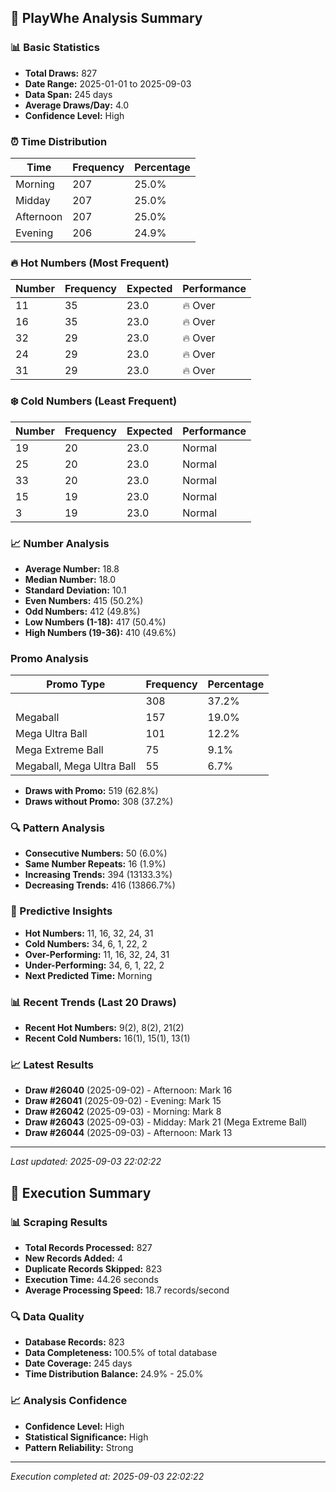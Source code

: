 
## 🎯 PlayWhe Analysis Summary

### 📊 Basic Statistics
- **Total Draws:** 827
- **Date Range:** 2025-01-01 to 2025-09-03
- **Data Span:** 245 days
- **Average Draws/Day:** 4.0
- **Confidence Level:** High

### ⏰ Time Distribution
| Time | Frequency | Percentage |
|------|-----------|------------|
| Morning | 207 | 25.0% |
| Midday | 207 | 25.0% |
| Afternoon | 207 | 25.0% |
| Evening | 206 | 24.9% |

### 🔥 Hot Numbers (Most Frequent)
| Number | Frequency | Expected | Performance |
|--------|-----------|----------|-------------|
| 11 | 35 | 23.0 | 🔥 Over |
| 16 | 35 | 23.0 | 🔥 Over |
| 32 | 29 | 23.0 | 🔥 Over |
| 24 | 29 | 23.0 | 🔥 Over |
| 31 | 29 | 23.0 | 🔥 Over |

### ❄️ Cold Numbers (Least Frequent)
| Number | Frequency | Expected | Performance |
|--------|-----------|----------|-------------|
| 19 | 20 | 23.0 | Normal |
| 25 | 20 | 23.0 | Normal |
| 33 | 20 | 23.0 | Normal |
| 15 | 19 | 23.0 | Normal |
| 3 | 19 | 23.0 | Normal |

### 📈 Number Analysis
- **Average Number:** 18.8
- **Median Number:** 18.0
- **Standard Deviation:** 10.1
- **Even Numbers:** 415 (50.2%)
- **Odd Numbers:** 412 (49.8%)
- **Low Numbers (1-18):** 417 (50.4%)
- **High Numbers (19-36):** 410 (49.6%)

###  Promo Analysis
| Promo Type | Frequency | Percentage |
|------------|-----------|------------|
|  | 308 | 37.2% |
| Megaball | 157 | 19.0% |
| Mega Ultra Ball | 101 | 12.2% |
| Mega Extreme Ball | 75 | 9.1% |
| Megaball, Mega Ultra Ball | 55 | 6.7% |
- **Draws with Promo:** 519 (62.8%)
- **Draws without Promo:** 308 (37.2%)

### 🔍 Pattern Analysis
- **Consecutive Numbers:** 50 (6.0%)
- **Same Number Repeats:** 16 (1.9%)
- **Increasing Trends:** 394 (13133.3%)
- **Decreasing Trends:** 416 (13866.7%)

### 🔮 Predictive Insights
- **Hot Numbers:** 11, 16, 32, 24, 31
- **Cold Numbers:** 34, 6, 1, 22, 2
- **Over-Performing:** 11, 16, 32, 24, 31
- **Under-Performing:** 34, 6, 1, 22, 2
- **Next Predicted Time:** Morning

### 📊 Recent Trends (Last 20 Draws)
- **Recent Hot Numbers:** 9(2), 8(2), 21(2)
- **Recent Cold Numbers:** 16(1), 15(1), 13(1)

### 📈 Latest Results
- **Draw #26040** (2025-09-02) - Afternoon: Mark 16 
- **Draw #26041** (2025-09-02) - Evening: Mark 15 
- **Draw #26042** (2025-09-03) - Morning: Mark 8 
- **Draw #26043** (2025-09-03) - Midday: Mark 21 (Mega Extreme Ball)
- **Draw #26044** (2025-09-03) - Afternoon: Mark 13 

---
*Last updated: 2025-09-03 22:02:22*

## 🚀 Execution Summary

### 📊 Scraping Results
- **Total Records Processed:** 827
- **New Records Added:** 4
- **Duplicate Records Skipped:** 823
- **Execution Time:** 44.26 seconds
- **Average Processing Speed:** 18.7 records/second

### 🔍 Data Quality
- **Database Records:** 823
- **Data Completeness:** 100.5% of total database
- **Date Coverage:** 245 days
- **Time Distribution Balance:** 24.9% - 25.0%

### 📈 Analysis Confidence
- **Confidence Level:** High
- **Statistical Significance:** High
- **Pattern Reliability:** Strong

---
*Execution completed at: 2025-09-03 22:02:22*
